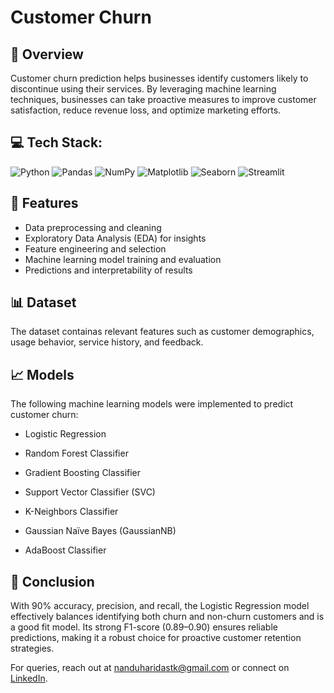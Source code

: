 # Customer Churn 

## 📌 Overview
Customer churn prediction helps businesses identify customers likely to discontinue using their services. By leveraging machine learning techniques, businesses can take proactive measures to improve customer satisfaction, reduce revenue loss, and optimize marketing efforts.

## 💻 Tech Stack:
![Python](https://img.shields.io/badge/python-3670A0?style=for-the-badge&logo=python&logoColor=ffdd54) ![Pandas](https://img.shields.io/badge/pandas-%23150458.svg?style=for-the-badge&logo=pandas&logoColor=white) ![NumPy](https://img.shields.io/badge/numpy-%23013243.svg?style=for-the-badge&logo=numpy&logoColor=white) ![Matplotlib](https://img.shields.io/badge/Matplotlib-%23ffffff.svg?style=for-the-badge&logo=Matplotlib&logoColor=black) ![Seaborn](https://img.shields.io/badge/SEABORN-7DB0BC?style=for-the-badge) ![Streamlit](https://img.shields.io/badge/Streamlit-%23FE4B4B.svg?style=for-the-badge&logo=streamlit&logoColor=white)

## 🚀 Features
- Data preprocessing and cleaning
- Exploratory Data Analysis (EDA) for insights
- Feature engineering and selection
- Machine learning model training and evaluation
- Predictions and interpretability of results

## 📊 Dataset
The dataset containas relevant features such as customer demographics, usage behavior, service history, and feedback. 

## 📈 Models 
The following machine learning models were implemented to predict customer churn:

* Logistic Regression

* Random Forest Classifier

* Gradient Boosting Classifier

* Support Vector Classifier (SVC)

* K-Neighbors Classifier

* Gaussian Naïve Bayes (GaussianNB)

* AdaBoost Classifier

## 📜 Conclusion
With 90% accuracy, precision, and recall, the Logistic Regression model effectively balances identifying both churn and non-churn customers and is a good fit model. Its strong F1-score (0.89–0.90) ensures reliable predictions, making it a robust choice for proactive customer retention strategies.

For queries, reach out at nanduharidastk@gmail.com or connect on [LinkedIn](https://www.linkedin.com/in/nanduharidastk).



